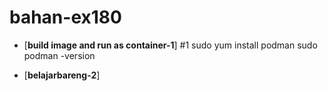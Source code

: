 # bahan-ex180

* [**build image and run as container-1**]
#1
sudo yum install podman 
sudo podman -version

* [**belajarbareng-2**]
